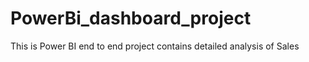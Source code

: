 # PowerBi_dashboard_project
This is Power BI end to end project contains detailed analysis of Sales
